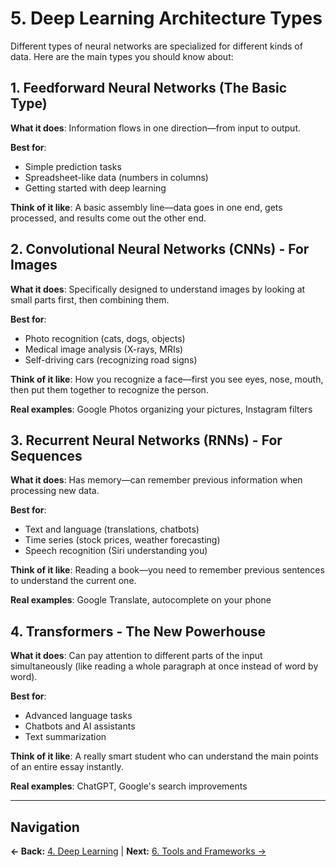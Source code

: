 # 5. Deep Learning Architecture Types

Different types of neural networks are specialized for different kinds of data. Here are the main types you should know about:

## 1. Feedforward Neural Networks (The Basic Type)

**What it does**: Information flows in one direction—from input to output.

**Best for**:

- Simple prediction tasks
- Spreadsheet-like data (numbers in columns)
- Getting started with deep learning

**Think of it like**: A basic assembly line—data goes in one end, gets processed, and results come out the other end.

## 2. Convolutional Neural Networks (CNNs) - For Images

**What it does**: Specifically designed to understand images by looking at small parts first, then combining them.

**Best for**:

- Photo recognition (cats, dogs, objects)
- Medical image analysis (X-rays, MRIs)
- Self-driving cars (recognizing road signs)

**Think of it like**: How you recognize a face—first you see eyes, nose, mouth, then put them together to recognize the person.

**Real examples**: Google Photos organizing your pictures, Instagram filters

## 3. Recurrent Neural Networks (RNNs) - For Sequences

**What it does**: Has memory—can remember previous information when processing new data.

**Best for**:

- Text and language (translations, chatbots)
- Time series (stock prices, weather forecasting)
- Speech recognition (Siri understanding you)

**Think of it like**: Reading a book—you need to remember previous sentences to understand the current one.

**Real examples**: Google Translate, autocomplete on your phone

## 4. Transformers - The New Powerhouse

**What it does**: Can pay attention to different parts of the input simultaneously (like reading a whole paragraph at once instead of word by word).

**Best for**:

- Advanced language tasks
- Chatbots and AI assistants
- Text summarization

**Think of it like**: A really smart student who can understand the main points of an entire essay instantly.

**Real examples**: ChatGPT, Google's search improvements

---

## Navigation

**← Back:** [4. Deep Learning](04_Deep_Learning.md) | **Next:** [6. Tools and Frameworks →](06_Tools_and_Frameworks.md)
